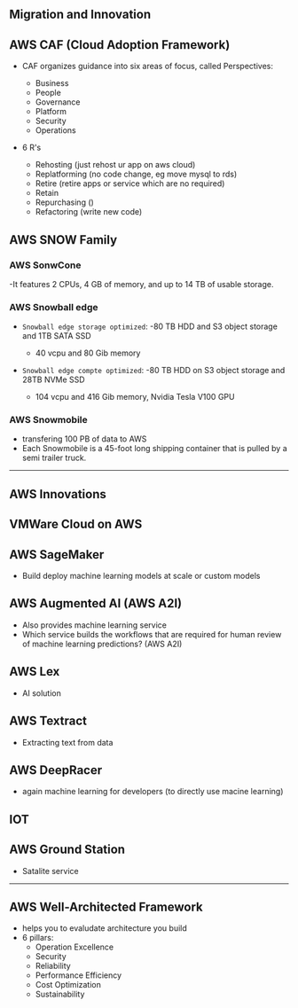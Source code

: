 ## Migration and Innovation

## AWS CAF (Cloud Adoption Framework)

- CAF organizes guidance into six areas of focus, called Perspectives:
  - Business
  - People
  - Governance
  - Platform
  - Security
  - Operations

- 6 R's
  - Rehosting (just rehost ur app on aws cloud)
  - Replatforming (no code change, eg move mysql to rds)
  - Retire (retire apps or service which are no required)
  - Retain
  - Repurchasing ()
  - Refactoring (write new code)


## AWS SNOW Family

### AWS SonwCone 


-It features 2 CPUs, 4 GB of memory, and up to 14 TB of usable storage.


### AWS Snowball edge

- `Snowball edge storage optimized`: 
  -80 TB HDD and S3 object storage and 1TB SATA SSD
  - 40 vcpu and 80 Gib memory

- `Snowball edge compte optimized`: 
  -80 TB HDD on S3 object storage and 28TB  NVMe SSD
  - 104 vcpu and 416 Gib memory, Nvidia Tesla V100 GPU

### AWS Snowmobile

- transfering 100 PB of data to AWS
- Each Snowmobile is a 45-foot long shipping container that is pulled by a semi trailer truck.
---

## AWS Innovations

## VMWare Cloud on AWS

## AWS SageMaker

- Build deploy machine learning models at scale or custom models

##  AWS Augmented AI (AWS A2I)

- Also provides machine learning service
- Which service builds the workflows that are required for human review of machine learning predictions? (AWS A2I)

## AWS Lex

- AI solution

## AWS Textract

- Extracting text from data

## AWS DeepRacer

- again machine learning for developers (to directly use macine learning)


## IOT 

## AWS Ground Station

- Satalite service


---

## AWS Well-Architected Framework

- helps you to evaludate architecture you build
- 6 pillars:
  - Operation Excellence
  - Security
  - Reliability
  - Performance Efficiency
  - Cost Optimization
  - Sustainability

